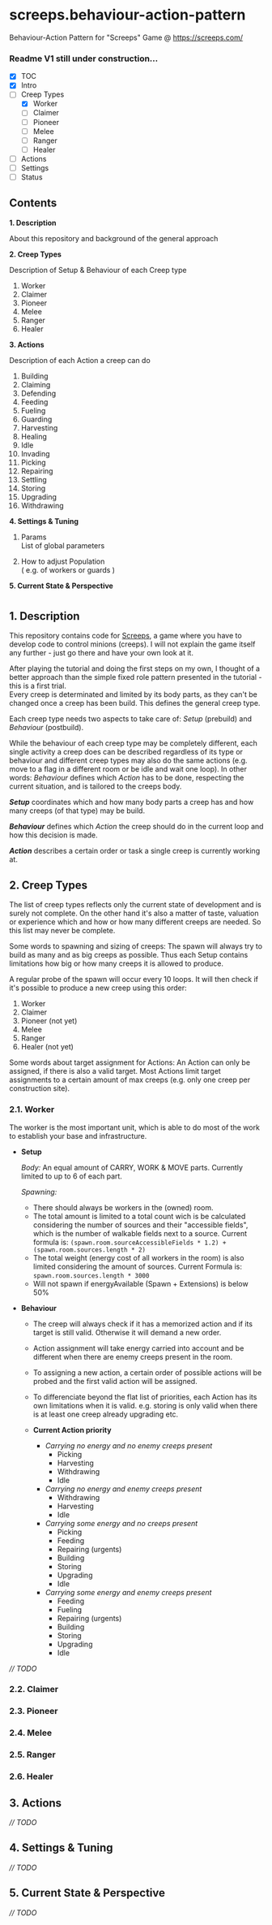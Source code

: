 # screeps.behaviour-action-pattern
Behaviour-Action Pattern for "Screeps" Game @ https://screeps.com/

### Readme V1 still under construction...

- [x] TOC
- [x] Intro
- [ ] Creep Types
  - [x] Worker
  - [ ] Claimer  
  - [ ] Pioneer
  - [ ] Melee  
  - [ ] Ranger  
  - [ ] Healer
- [ ] Actions
- [ ] Settings
- [ ] Status

## Contents

**1. Description**

  About this repository and background of the general approach

**2. Creep Types**

  Description of Setup & Behaviour of each Creep type
  1. Worker
  2. Claimer  
  3. Pioneer
  4. Melee  
  5. Ranger  
  6. Healer

**3. Actions**

  Description of each Action a creep can do
  1. Building
  2. Claiming
  3. Defending
  4. Feeding
  5. Fueling
  6. Guarding
  7. Harvesting
  8. Healing
  9. Idle
  10. Invading
  11. Picking
  12. Repairing
  13. Settling
  14. Storing
  15. Upgrading
  16. Withdrawing

**4. Settings & Tuning**

  1. Params  
  List of global parameters

  2. How to adjust Population  
  ( e.g. of workers or guards )

**5. Current State & Perspective**

#  


## 1. Description

This repository contains code for [Screeps](https://screeps.com/), a game where you have to develop code to control minions (creeps). 
I will not explain the game itself any further - just go there and have your own look at it. 

After playing the tutorial and doing the first steps on my own, I thought of a better approach than the simple fixed role pattern presented in the tutorial - this is a first trial.  
Every creep is determinated and limited by its body parts, as they can't be changed once a creep has been build. This defines the general creep type. 

Each creep type needs two aspects to take care of: *Setup* (prebuild) and *Behaviour* (postbuild).

While the behaviour of each creep type may be completely different, each single activity a creep does can be described regardless of its type or behaviour and different creep types may also do the same actions (e.g. move to a flag in a different room or be idle and wait one loop). 
In other words: *Behaviour* defines which *Action* has to be done, respecting the current situation, and is tailored to the creeps body.  

__*Setup*__ coordinates which and how many body parts a creep has and how many creeps (of that type) may be build.

__*Behaviour*__ defines which *Action* the creep should do in the current loop and how this decision is made. 

__*Action*__ describes a certain order or task a single creep is currently working at.   

## 2. Creep Types

The list of creep types reflects only the current state of development and is surely not complete. On the other hand it's also a matter of taste, valuation or experience which and how or how many different creeps are needed. So this list may never be complete. 

Some words to spawning and sizing of creeps: 
The spawn will always try to build as many and as big creeps as possible. Thus each Setup contains limitations how big or how many creeps it is allowed to produce. 

A regular probe of the spawn will occur every 10 loops. It will then check if it's possible to produce a new creep using this order:   
  1. Worker  
  2. Claimer  
  3. Pioneer (not yet)  
  4. Melee  
  5. Ranger  
  6. Healer (not yet)  

Some words about target assignment for Actions: 
An Action can only be assigned, if there is also a valid target. Most Actions limit target assignments to a certain amount of max creeps (e.g. only one creep per construction site).

### 2.1. Worker

  The worker is the most important unit, which is able to do most of the work to establish your base and infrastructure.

  * __Setup__

    *Body:* An equal amount of CARRY, WORK & MOVE parts. Currently limited to up to 6 of each part.

    *Spawning:* 
      * There should always be workers in the (owned) room. 
      * The total amount is limited to a total count wich is be calculated considering the number of sources and their "accessible fields", which is the number of walkable fields next to a source. 
        Current formula is: `(spawn.room.sourceAccessibleFields * 1.2) + (spawn.room.sources.length * 2)` 
      * The total weight (energy cost of all workers in the room) is also limited considering the amount of sources.
        Current Formula is: `spawn.room.sources.length * 3000`
      * Will not spawn if energyAvailable (Spawn + Extensions) is below 50%

  * __Behaviour__

    * The creep will always check if it has a memorized action and if its target is still valid. Otherwise it will demand a new order. 
    * Action assignment will take energy carried into account and be different when there are enemy creeps present in the room. 
    * To assigning a new action, a certain order of possible actions will be probed and the first valid action will be assigned. 
    * To differenciate beyond the flat list of priorities, each Action has its own limitations when it is valid. e.g. storing is only valid when there is at least one creep already upgrading etc.

    * __Current Action priority__
      * _Carrying no energy and no enemy creeps present_
        * Picking
        * Harvesting
        * Withdrawing
        * Idle
      * _Carrying no energy and enemy creeps present_
        * Withdrawing
        * Harvesting
        * Idle
      * _Carrying some energy and no creeps present_
        * Picking
        * Feeding
        * Repairing (urgents)
        * Building
        * Storing
        * Upgrading
        * Idle
      * _Carrying some energy and enemy creeps present_
        * Feeding
        * Fueling
        * Repairing (urgents)
        * Building
        * Storing
        * Upgrading
        * Idle


*// TODO*

### 2.2. Claimer  
### 2.3. Pioneer
### 2.4. Melee  
### 2.5. Ranger  
### 2.6. Healer

## 3. Actions

*// TODO*

## 4. Settings & Tuning 

*// TODO*

## 5. Current State & Perspective

*// TODO*
